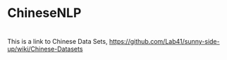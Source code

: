 # ChineseNLP
#
This is a link to Chinese Data Sets, https://github.com/Lab41/sunny-side-up/wiki/Chinese-Datasets
